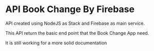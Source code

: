 # API Book Change By Firebase 

API created using NodeJS as Stack and Firebase as main service.

This API return the basic end point that the Book Change App need.

It is still working for a more solid documentation